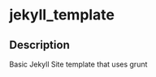 jekyll_template
===============

Description
-----------
Basic Jekyll Site template that uses grunt
